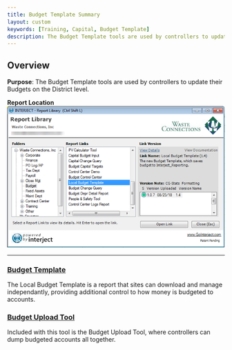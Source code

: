 ```yaml
---
title: Budget Template Summary
layout: custom
keywords: [Training, Capital, Budget Template]
description: The Budget Template tools are used by controllers to update their Budgets on the District level.
---
```


## Overview

**Purpose**: The Budget Template tools are used by controllers to update their Budgets on the District level.

**Report Location**<br>
![](/images/WCNTraining/Budget/BudgetTemplate_ReportLibrary.png)

___
### [ Budget Template ](/bApps/InterjectTraining/Budget/BudgetTemplate.html)

The Local Budget Template is a report that sites can download and manage independantly, providing additional control to how money is budgeted to accounts.

### [ Budget Upload Tool ](/bApps/InterjectTraining/Budget/BudgetUpload.html)

Included with this tool is the Budget Upload Tool, where controllers can dump budgeted accounts all together.
